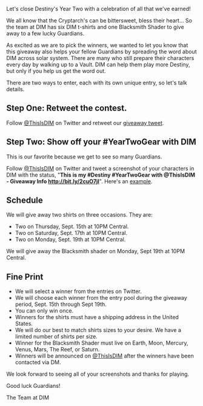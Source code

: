 Let's close Destiny's Year Two with a celebration of all that we've earned! 

We all know that the Cryptarch's can be bittersweet, bless their heart...  So the team at DIM has six DIM t-shirts and one Blacksmith Shader to give away to a few lucky Guardians. 

As excited as we are to pick the winners, we wanted to let you know that this giveaway also helps your fellow Guardians by spreading the word about DIM across solar system.  There are many who still prepare their characters every day by walking up to a Vault.  DIM can help them play more Destiny, but only if you help us get the word out.

There are two ways to enter, each with its own unique entry, so let's talk details.

## Step One: Retweet the contest.
Follow [@ThisIsDIM](http://twitter.com/ThisIsDIM) on Twitter and retweet our [giveaway tweet](https://twitter.com/intent/retweet?tweet_id=639234613068603392).

## Step Two: Show off your #YearTwoGear with DIM
This is our favorite because we get to see so many Guardians. 

Follow [@ThisIsDIM](http://twitter.com/ThisIsDIM) on Twitter and tweet a screenshot of your characters in DIM with the status, "**This is my #Destiny #YearTwoGear with @ThisIsDIM - Giveaway Info http://bit.ly/2cuO7jI**".  Here's an [example](https://twitter.com/RickCasey/status/639234613068603392).

## Schedule

We will give away two shirts on three occasions.  They are:

* Two on Thursday, Sept. 15th at 10PM Central. 
* Two on Saturday, Sept. 17th at 10PM Central.  
* Two on Monday, Sept. 19th at 10PM Central.

We will give away the Blacksmith shader on Monday, Sept 19th at 10PM Central.

## Fine Print
* We will select a winner from the entries on Twitter. 
* We will choose each winner from the entry pool during the giveaway period, Sept. 15th through Sept 19th. 
* You can only win once.
* Winners for the shirts must have a shipping address in the United States.
* We will do our best to match shirts sizes to your desire.  We have a limited number of shirts per size.
* Winner for the Blacksmith Shader must live on Earth, Moon, Mercury, Venus, Mars, The Reef, or Saturn.
* Winners will be announced on [@ThisIsDIM](http://twitter.com/ThisIsDIM) after the winners have been contacted via DM.

We look forward to seeing all of your screenshots and thanks for playing.

Good luck Guardians!

The Team at DIM